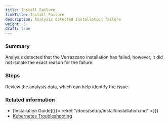```yaml
---
title: Install Failure
linkTitle: Install Failure
description: Analysis detected installation failure
weight: 5
draft: true
---
```


### Summary
Analysis detected that the Verrazzano installation has failed, however, it did not isolate the exact reason for the failure.

### Steps

Review the analysis data, which can help identify the issue.

### Related information
* [Installation Guide]({{< relref "/docs/setup/install/installation.md" >}})
* [Kubernetes Troubleshooting](https://kubernetes.io/docs/tasks/debug-application-cluster/troubleshooting/)
